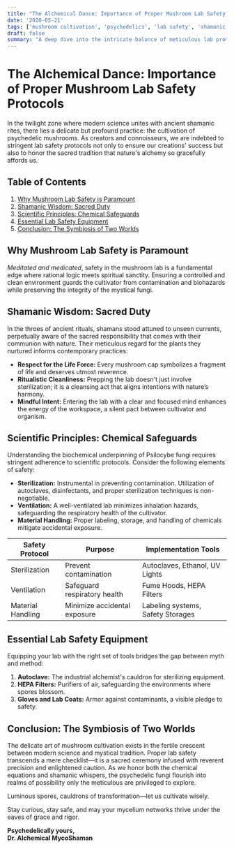 ```yaml
---
title: "The Alchemical Dance: Importance of Proper Mushroom Lab Safety Protocols"
date: '2020-05-21'
tags: ['mushroom cultivation', 'psychedelics', 'lab safety', 'shamanic wisdom', 'mycology', 'science', 'mind expansion', 'alchemy', 'psychedelic culture']
draft: false
summary: "A deep dive into the intricate balance of meticulous lab protocols and mystical insights essential for the responsible cultivation of psychedelic mushrooms."
---
```


# The Alchemical Dance: Importance of Proper Mushroom Lab Safety Protocols

In the twilight zone where modern science unites with ancient shamanic rites, there lies a delicate but profound practice: the cultivation of psychedelic mushrooms. As creators and connoisseurs, we are indebted to stringent lab safety protocols not only to ensure our creations' success but also to honor the sacred tradition that nature's alchemy so gracefully affords us.

## Table of Contents

1. [Why Mushroom Lab Safety is Paramount](#why-mushroom-lab-safety-is-paramount)
2. [Shamanic Wisdom: Sacred Duty](#shamanic-wisdom-sacred-duty)
3. [Scientific Principles: Chemical Safeguards](#scientific-principles-chemical-safeguards)
4. [Essential Lab Safety Equipment](#essential-lab-safety-equipment)
5. [Conclusion: The Symbiosis of Two Worlds](#conclusion-the-symbiosis-of-two-worlds)

## Why Mushroom Lab Safety is Paramount

_Meditated and medicated_, safety in the mushroom lab is a fundamental edge where rational logic meets spiritual sanctity. Ensuring a controlled and clean environment guards the cultivator from contamination and biohazards while preserving the integrity of the mystical fungi.

## Shamanic Wisdom: Sacred Duty

In the throes of ancient rituals, shamans stood attuned to unseen currents, perpetually aware of the sacred responsibility that comes with their communion with nature. Their meticulous regard for the plants they nurtured informs contemporary practices:

- **Respect for the Life Force:** Every mushroom cap symbolizes a fragment of life and deserves utmost reverence.
- **Ritualistic Cleanliness:** Prepping the lab doesn't just involve sterilization; it is a cleansing act that aligns intentions with nature’s harmony.
- **Mindful Intent:** Entering the lab with a clear and focused mind enhances the energy of the workspace, a silent pact between cultivator and organism.

## Scientific Principles: Chemical Safeguards

Understanding the biochemical underpinning of Psilocybe fungi requires stringent adherence to scientific protocols. Consider the following elements of safety:

- **Sterilization:** Instrumental in preventing contamination. Utilization of autoclaves, disinfectants, and proper sterilization techniques is non-negotiable.
- **Ventilation:** A well-ventilated lab minimizes inhalation hazards, safeguarding the respiratory health of the cultivator.
- **Material Handling:** Proper labeling, storage, and handling of chemicals mitigate accidental exposure.

| Safety Protocol | Purpose | Implementation Tools |
|-----------------|---------|----------------------|
| Sterilization    | Prevent contamination | Autoclaves, Ethanol, UV Lights |
| Ventilation      | Safeguard respiratory health | Fume Hoods, HEPA Filters |
| Material Handling| Minimize accidental exposure | Labeling systems, Safety Storages |

## Essential Lab Safety Equipment

Equipping your lab with the right set of tools bridges the gap between myth and method:

1. **Autoclave:** The industrial alchemist's cauldron for sterilizing equipment.
2. **HEPA Filters:** Purifiers of air, safeguarding the environments where spores blossom.
3. **Gloves and Lab Coats:** Armor against contaminants, a visible pledge to safety.

## Conclusion: The Symbiosis of Two Worlds

The delicate art of mushroom cultivation exists in the fertile crescent between modern science and mystical tradition. Proper lab safety transcends a mere checklist—it is a sacred ceremony infused with reverent precision and enlightened caution. As we honor both the chemical equations and shamanic whispers, the psychedelic fungi flourish into realms of possibility only the meticulous are privileged to explore.

Luminous spores, cauldrons of transformation—let us cultivate wisely.

Stay curious, stay safe, and may your mycelium networks thrive under the eaves of grace and rigor.

**Psychedelically yours,  
Dr. Alchemical MycoShaman**